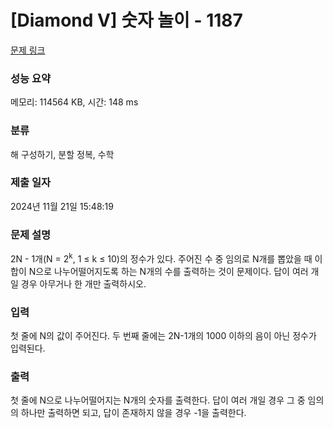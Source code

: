 # [Diamond V] 숫자 놀이 - 1187 

[문제 링크](https://www.acmicpc.net/problem/1187) 

### 성능 요약

메모리: 114564 KB, 시간: 148 ms

### 분류

해 구성하기, 분할 정복, 수학

### 제출 일자

2024년 11월 21일 15:48:19

### 문제 설명

<p>2N - 1개(N = 2<sup>k</sup>, 1 ≤ k ≤ 10)의 정수가 있다. 주어진 수 중 임의로 N개를 뽑았을 때 이 합이 N으로 나누어떨어지도록 하는 N개의 수를 출력하는 것이 문제이다.  답이 여러 개일 경우 아무거나 한 개만 출력하시오.</p>

### 입력 

 <p>첫 줄에 N의 값이 주어진다. 두 번째 줄에는 2N-1개의 1000 이하의 음이 아닌 정수가 입력된다.</p>

### 출력 

 <p>첫 줄에 N으로 나누어떨어지는 N개의 숫자를 출력한다. 답이 여러 개일 경우 그 중 임의의 하나만 출력하면 되고, 답이 존재하지 않을 경우 -1을 출력한다.</p>


